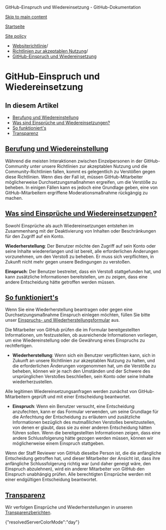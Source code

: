 GitHub-Einspruch und Wiedereinsetzung - GitHub-Dokumentation

[Skip to main content](#main-content)

[Startseite](/de)

[Site policy](/de/site-policy)

* [Websiterichtlinie](/de/site-policy)/
* [Richtlinien zur akzeptablen Nutzung](/de/site-policy/acceptable-use-policies)/
* [GitHub-Einspruch und Wiedereinsetzung](/de/site-policy/acceptable-use-policies/github-appeal-and-reinstatement)

GitHub-Einspruch und Wiedereinsetzung
==========

In diesem Artikel
----------

* [Berufung und Wiedereinstellung](#appeal-and-reinstatement)
* [Was sind Einsprüche und Wiedereinsetzungen?](#what-are-appeals-and-reinstatements)
* [So funktioniert's](#so-funktionierts)
* [Transparenz](#reinstatements)

[Berufung und Wiedereinstellung](#appeal-and-reinstatement)
----------

Während die meisten Interaktionen zwischen Einzelpersonen in der GitHub-Community unter unsere Richtlinien zur akzeptablen Nutzung und die Community-Richtlinien fallen, kommt es gelegentlich zu Verstößen gegen diese Richtlinien. Wenn dies der Fall ist, müssen GitHub-Mitarbeiter möglicherweise Durchsetzungsmaßnahmen ergreifen, um die Verstöße zu beheben. In einigen Fällen kann es jedoch eine Grundlage geben, eine von GitHub-Mitarbeitern ergriffene Moderationsmaßnahme rückgängig zu machen.

[Was sind Einsprüche und Wiedereinsetzungen?](#what-are-appeals-and-reinstatements)
----------

Sowohl Einsprüche als auch Wiedereinsetzungen entstehen im Zusammenhang mit der Deaktivierung von Inhalten oder Beschränkungen für den Zugriff auf ein Konto.

**Wiederherstellung**: Der Benutzer möchte den Zugriff auf sein Konto oder seine Inhalte wiedererlangen und ist bereit, alle erforderlichen Änderungen vorzunehmen, um den Verstoß zu beheben. Er muss sich verpflichten, in Zukunft nicht mehr gegen unsere Bedingungen zu verstoßen.

**Einspruch**: Der Benutzer bestreitet, dass ein Verstoß stattgefunden hat, und kann zusätzliche Informationen bereitstellen, um zu zeigen, dass eine andere Entscheidung hätte getroffen werden müssen.

[So funktioniert's](#so-funktionierts)
----------

Wenn Sie eine Wiederherstellung beantragen oder gegen eine Durchsetzungsmaßnahme Einspruch einlegen möchten, füllen Sie bitte unser [Einspruchs- und Wiederherstellungsformular](https://support.github.com/contact/reinstatement) aus.

Die Mitarbeiter von GitHub prüfen die im Formular bereitgestellten Informationen, um festzustellen, ob ausreichende Informationen vorliegen, um eine Wiedereinstellung oder die Gewährung eines Einspruchs zu rechtfertigen.

* **Wiederherstellung**: Wenn sich ein Benutzer verpflichten kann, sich in Zukunft an unsere Richtlinien zur akzeptablen Nutzung zu halten, und die erforderlichen Änderungen vorgenommen hat, um die Verstöße zu beheben, können wir je nach den Umständen und der Schwere des ursprünglichen Verstoßes beschließen, sein Konto oder seine Inhalte wiederherzustellen.

Alle legitimen Wiedereinsetzungsanfragen werden zunächst von GitHub-Mitarbeitern geprüft und mit einer Entscheidung beantwortet.

* **Einspruch**: Wenn ein Benutzer versucht, eine Entscheidung anzufechten, kann er das Formular verwenden, um seine Grundlage für die Anfechtung der Entscheidung zu erläutern und zusätzliche Informationen bezüglich des mutmaßlichen Verstoßes bereitzustellen, von denen er glaubt, dass sie zu einer anderen Entscheidung hätten führen sollen. Wenn die bereitgestellten Informationen zeigen, dass eine andere Schlussfolgerung hätte gezogen werden müssen, können wir möglicherweise einem Einspruch stattgeben.

Wenn der Staff Reviewer von GitHub dieselbe Person ist, die die anfängliche Entscheidung getroffen hat, und dieser Mitarbeiter der Ansicht ist, dass ihre anfängliche Schlussfolgerung richtig war (und daher geneigt wäre, den Einspruch abzulehnen), wird ein anderer Mitarbeiter von GitHub den Einspruch unabhängig prüfen. Alle berechtigten Einsprüche werden mit einer endgültigen Entscheidung beantwortet.

[Transparenz](#reinstatements)
----------

Wir verfolgen Einsprüche und Wiederherstellungen in unseren [Transparenzberichten](https://github.blog/2022-01-27-2021-transparency-report/#Appeals_and_other_reinstatements).

{"resolvedServerColorMode":"day"}
